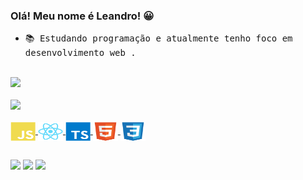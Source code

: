 
### Olá! Meu nome é Leandro! 😀
 - 📚<samp> Estudando programação e atualmente tenho foco em desenvolvimento web .</samp>

<br/>

 <div>
   <a href="https://github.com/LeandroNcosta">
 <img height="180em" src="https://github-readme-stats.vercel.app/api?username=LeandroNcosta&show_icons=true&theme=tokyonight&include_all_commits=true&count_private=true"/>
  <br/><br/>
  <img height="180em" src="https://github-readme-stats.vercel.app/api/top-langs/?username=LeandroNcosta&layout=compact&langs_count=7&theme=tokyonight"/>
    
   

</div>
<div style="display: inline_block"><br>
  <img align="center" alt="Js" height="30" width="40" src="https://raw.githubusercontent.com/devicons/devicon/master/icons/javascript/javascript-plain.svg">
 <img align="center" alt="React" height="30" width="40" src="https://raw.githubusercontent.com/devicons/devicon/master/icons/react/react-original.svg">
 <img align="center" alt="Ts" height="30" width="40" src="https://raw.githubusercontent.com/devicons/devicon/master/icons/typescript/typescript-plain.svg">
  <img align="center" alt="HTML" height="30" width="40" src="https://raw.githubusercontent.com/devicons/devicon/master/icons/html5/html5-original.svg">
  <img align="center" alt="CSS" height="30" width="40" src="https://raw.githubusercontent.com/devicons/devicon/master/icons/css3/css3-original.svg">
</div>
 
 ##
 
<div> 
  <a href="https://instagram.com/ncosta_leandro/" target="_blank"><img src="https://img.shields.io/badge/-Instagram-%23E4405F?style=for-the-badge&logo=instagram&logoColor=white" target="_blank"></a>
  <a href = "mailto:lnascimento200212@gmail.com"><img src="https://img.shields.io/badge/-Gmail-%23333?style=for-the-badge&logo=gmail&logoColor=white" target="_blank"></a>
  <a href="https://www.linkedin.com/in/leandro-costa-b23515220/" target="_blank"><img src="https://img.shields.io/badge/-LinkedIn-%230077B5?style=for-the-badge&logo=linkedin&logoColor=white" target="_blank"></a> 
 
</div>
